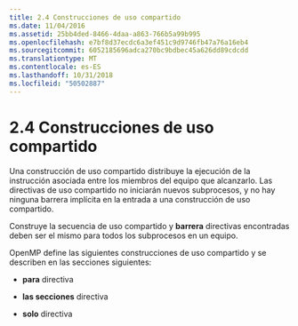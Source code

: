 ```yaml
---
title: 2.4 Construcciones de uso compartido
ms.date: 11/04/2016
ms.assetid: 25bb4ded-8466-4daa-a863-766b5a99b995
ms.openlocfilehash: e7bf8d37ecdc6a3ef451c9d9746fb47a76a16eb4
ms.sourcegitcommit: 6052185696adca270bc9bdbec45a626dd89cdcdd
ms.translationtype: MT
ms.contentlocale: es-ES
ms.lasthandoff: 10/31/2018
ms.locfileid: "50502887"
---
```

# <a name="24-work-sharing-constructs"></a>2.4 Construcciones de uso compartido

Una construcción de uso compartido distribuye la ejecución de la instrucción asociada entre los miembros del equipo que alcanzarlo. Las directivas de uso compartido no iniciarán nuevos subprocesos, y no hay ninguna barrera implícita en la entrada a una construcción de uso compartido.

Construye la secuencia de uso compartido y **barrera** directivas encontradas deben ser el mismo para todos los subprocesos en un equipo.

OpenMP define las siguientes construcciones de uso compartido y se describen en las secciones siguientes:

- **para** directiva

- **las secciones** directiva

- **solo** directiva